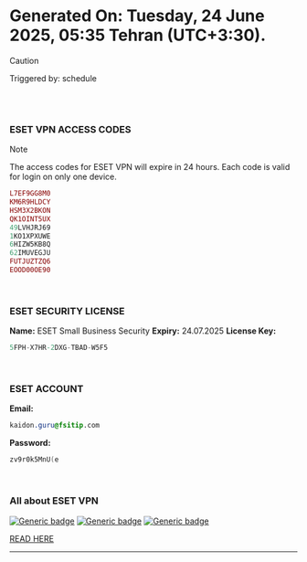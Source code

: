 # Generated On: Tuesday, 24 June 2025, 05:35 Tehran (UTC+3:30).

> [!CAUTION]
> Triggered by: schedule

<br><br>

### ESET VPN ACCESS CODES

> [!NOTE]
> The access codes for ESET VPN will expire in 24 hours.
> Each code is valid for login on only one device.

```ruby
L7EF9GG8M0
KM6R9HLDCY
HSM3X2BKON
QK1OINT5UX
49LVHJRJ69
1KO1XPXUWE
6HIZW5KB8Q
62IMUVEGJU
FUTJUZTZQ6
EOOD00OE90
```

<br>

### ESET SECURITY LICENSE

**Name:** ESET Small Business Security
**Expiry:** 24.07.2025
**License Key:**

```POV-Ray SDL
5FPH-X7HR-2DXG-TBAD-W5F5
```

<br>

### ESET ACCOUNT

**Email:**

```CSS
kaidon.guru@fsitip.com
```

**Password:**

```POV-Ray SDL
zv9r0k5MnU(e
```

<br>

### All about ESET VPN


[![Generic badge](https://img.shields.io/badge/Download-Android-green.svg)](https://play.google.com/store/apps/details?id=com.eset.vpn)
[![Generic badge](https://img.shields.io/badge/Download-ios-white.svg)](https://apps.apple.com/us/app/eset-vpn/id6463002278)
[![Generic badge](https://img.shields.io/badge/Download-windows-blue.svg)](https://download.eset.com/com/eset/apps/home/vpn/windows/latest/eset_vpn_installer.exe)
  

[READ HERE](https://t.me/F_NiREvil/2113)

---

<br><br>

